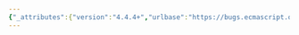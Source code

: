 ```yaml
---
{"_attributes":{"version":"4.4.4+","urlbase":"https://bugs.ecmascript.org/","maintainer":"dherman@mozilla.com"},"bug":{"bug_id":663,"creation_ts":"2012-09-27 19:02:00 -0700","short_desc":"Specify Symbol (formerly Name) per Sept 19 Resolution","delta_ts":"2013-10-26 17:46:01 -0700","product":"Draft for 6th Edition","component":"new feature","version":"Rev 10: September 27, 2012 Draft","rep_platform":"All","op_sys":"All","bug_status":"RESOLVED","resolution":"FIXED","priority":"Normal","bug_severity":"enhancement","everconfirmed":true,"reporter":{"uid":"waldron.rick","name":"Rick Waldron"},"assigned_to":{"uid":"allen","name":"Allen Wirfs-Brock"},"cc":"waldron.rick","long_desc":[{"commentid":1623,"comment_count":0,"who":{"uid":"waldron.rick","name":"Rick Waldron"},"bug_when":"2012-09-27 19:02:39 -0700","thetext":"Resolution:\n\n- we agree that names are now called symbols (Name => Symbol)\n- new alternatives for syntax to bind a \"Unique Symbol\" will be a keyword, one of: public, unique, or symbol ie. public @foo; vs symbol @foo; vs unique @foo;"},{"commentid":2995,"comment_count":1,"who":{"uid":"allen","name":"Allen Wirfs-Brock"},"bug_when":"2012-12-05 15:37:57 -0800","thetext":"Symbol exotic objects are now defined in chapter 8.\n\nWe still need to define where the Symbol factory function (constructor?) lives."},{"commentid":5990,"comment_count":2,"who":{"uid":"allen","name":"Allen Wirfs-Brock"},"bug_when":"2013-10-26 17:46:01 -0700","thetext":"in rev 18&19"}]}}
---
```


